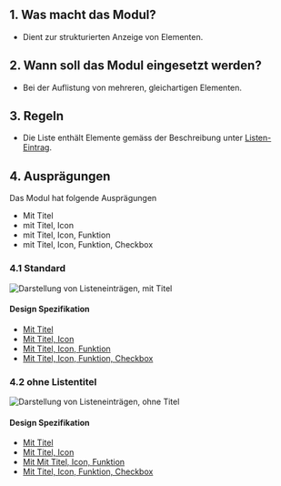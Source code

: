 ## 1. Was macht das Modul?
*   Dient zur strukturierten Anzeige von Elementen.

## 2. Wann soll das Modul eingesetzt werden?
*   Bei der Auflistung von mehreren, gleichartigen Elementen.

## 3. Regeln
*   Die Liste enthält Elemente gemäss der Beschreibung unter [Listen-Eintrag](https://digital.sbb.ch/de/mobile/elemente/listen-eintrag). 

## 4. Ausprägungen
Das Modul hat folgende Ausprägungen
* Mit Titel
* mit Titel,  Icon
* mit Titel,  Icon,  Funktion
* mit Titel,  Icon,  Funktion,  Checkbox

### 4.1 Standard
![Darstellung von Listeneinträgen, mit Titel](https://raw.githubusercontent.com/sbb-design-systems/design-system-mobile-documentation/doku-update/documentation/list/images/MM17_Liste_mit_Titel.png 'class: image')

#### Design Spezifikation
*   [Mit Titel](https://sbb.invisionapp.com/d/main#/console/14051805/322943585/inspect)
*   [Mit Titel,  Icon](https://sbb.invisionapp.com/d/main#/console/14051805/322943586/inspect)
*   [Mit Titel,  Icon,  Funktion](https://sbb.invisionapp.com/d/main#/console/14051805/322943587/inspect)
*   [Mit Titel,  Icon,  Funktion,  Checkbox](https://sbb.invisionapp.com/d/main#/console/14051805/322943588/inspect)

### 4.2 ohne Listentitel
![Darstellung von Listeneinträgen, ohne Titel](https://raw.githubusercontent.com/sbb-design-systems/design-system-mobile-documentation/doku-update/documentation/list/images/MM17_Liste_ohne_Titel.png 'class: image')

#### Design Spezifikation
*   [Mit Titel](https://sbb.invisionapp.com/d/main#/console/14051805/322943581/inspect)
*   [Mit Titel,  Icon](https://sbb.invisionapp.com/d/main#/console/14051805/322943582/inspect)
*   [Mit Mit Titel,  Icon,  Funktion](https://sbb.invisionapp.com/d/main#/console/14051805/322943583/inspect)
*   [Mit Titel,  Icon,  Funktion,  Checkbox](https://sbb.invisionapp.com/d/main#/console/14051805/322943584/inspect)